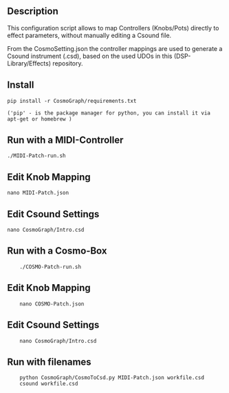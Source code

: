 ## Description

This configuration script allows to map Controllers (Knobs/Pots) directly to effect parameters, without manually editing a Csound file.

From the CosmoSetting.json the controller mappings are used to generate a Csound instrument (.csd), based on the used UDOs in this (DSP-Library/Effects) repository.

## Install

    pip install -r CosmoGraph/requirements.txt

    ('pip' - is the package manager for python, you can install it via apt-get or homebrew )

## Run with a MIDI-Controller

    ./MIDI-Patch-run.sh

## Edit Knob Mapping

    nano MIDI-Patch.json


## Edit Csound Settings

    nano CosmoGraph/Intro.csd

## Run with a Cosmo-Box

        ./COSMO-Patch-run.sh

## Edit Knob Mapping

        nano COSMO-Patch.json


## Edit Csound Settings

        nano CosmoGraph/Intro.csd


## Run with filenames

        python CosmoGraph/CosmoToCsd.py MIDI-Patch.json workfile.csd
        csound workfile.csd
